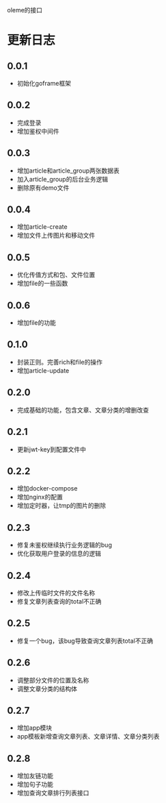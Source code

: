 oleme的接口

# 更新日志
## 0.0.1
- 初始化goframe框架

## 0.0.2
- 完成登录
- 增加鉴权中间件

## 0.0.3
- 增加article和article_group两张数据表
- 加入article_group的后台业务逻辑
- 删除原有demo文件

## 0.0.4
- 增加article-create
- 增加文件上传图片和移动文件

## 0.0.5
- 优化传值方式和包、文件位置
- 增加file的一些函数

## 0.0.6
- 增加file的功能

## 0.1.0
- 封装正则。完善rich和file的操作
- 增加article-update

## 0.2.0
- 完成基础的功能，包含文章、文章分类的增删改查

## 0.2.1
- 更新jwt-key到配置文件中

## 0.2.2
- 增加docker-compose
- 增加nginx的配置
- 增加定时器，让tmp的图片的删除

## 0.2.3
- 修复未鉴权继续执行业务逻辑的bug
- 优化获取用户登录的信息的逻辑

## 0.2.4
- 修改上传临时文件的文件名称
- 修复文章列表查询的total不正确

## 0.2.5
- 修复一个bug，该bug导致查询文章列表total不正确

## 0.2.6
- 调整部分文件的位置及名称
- 调整文章分类的结构体

## 0.2.7
- 增加app模块
- app模板新增查询文章列表、文章详情、文章分类列表

## 0.2.8
- 增加友链功能
- 增加句子功能
- 增加查询文章排行列表接口